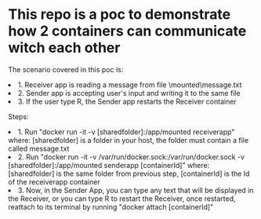<h1>This repo is a poc to demonstrate how 2 containers can communicate witch each other</h1>
<p>
  The scenario covered in this poc is:
   <list>
     <li>1. Receiver app is reading a message from file \mounted\message.txt</li>
    <li>2. Sender app is accepting user's input and writing it to the same file</li>
    <li>3. If the user type R, the Sender app restarts the Receiver container</li>
     
   </list>
</p>
<p>
  Steps:
  <list>
    <li>
          1. Run "docker run -it -v [sharedfolder]:/app/mounted receiverapp"
        where: [sharedfolder] is a folder in your host, the folder must contain a file called message.txt
    </li>
    <li>
          2. Run "docker run -it -v /var/run/docker.sock:/var/run/docker.sock -v [sharedfolder]:/app/mounted senderapp [containerId]"
        where: [sharedfolder] is the same folder from previous step, [containerId] is the Id of the receiverapp container
    </li>
    <li>
          3. Now, in the Sender App, you can type any text that will be displayed in the Receiver, or you can type R to restart the Receiver, once restarted, reattach to its terminal by running "docker attach [containerId]"
    </li>
  </list>


</p>
